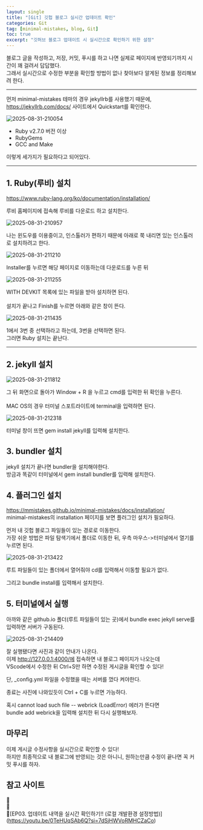 ```yaml
---
layout: single
title: "[Git] 깃헙 블로그 실시간 업데이트 확인"
categories: Git
tag: [minimal-mistakes, blog, Git]
toc: true
excerpt: "깃허브 블로그 업데이트 시 실시간으로 확인하기 위한 설정"
---
```


블로그 글을 작성하고, 저장, 커밋, 푸시를 하고 나면 실제로 페이지에 반영되기까지 시간이 꽤 걸려서 답답했다. <br>
그래서 실시간으로 수정한 부분을 확인할 방법이 없나 찾아보다 알게된 정보를 정리해보려 한다.<br>


* * *


먼저 minimal-mistakes 테마의 경우 jekyllrb를 사용했기 때문에, https://jekyllrb.com/docs/ 사이트에서 Quickstart를 확인한다.

![2025-08-31-210054]({{site.url}}/images/2025-08-31-blog-realtime/2025-08-31-210054.png)

- Ruby v2.7.0 버전 이상
- RubyGems
- GCC and Make

이렇게 세가지가 필요하다고 되어있다. 


* * *

## 1. Ruby(루비) 설치

https://www.ruby-lang.org/ko/documentation/installation/

루비 홈페이지에 접속해 루비를 다운로드 하고 설치한다.

![2025-08-31-210957]({{site.url}}/images/2025-08-31-blog-realtime/2025-08-31-210957.png)

나는 윈도우를 이용중이고, 인스톨러가 편하기 때문에 아래로 쭉 내리면 있는 인스톨러로 설치하려고 한다.

![2025-08-31-211210]({{site.url}}/images/2025-08-31-blog-realtime/2025-08-31-211210.png)


Installer를 누르면 해당 페이지로 이동하는데 다운로드를 누른 뒤

![2025-08-31-211255]({{site.url}}/images/2025-08-31-blog-realtime/2025-08-31-211255.png)


WITH DEVKIT 목록에 있는 파일을 받아 설치하면 된다.<br><br>
설치가 끝나고 Finish를 누르면 아래와 같은 창이 뜬다.<br>

![2025-08-31-211435]({{site.url}}/images/2025-08-31-blog-realtime/2025-08-31-211435.png)

1에서 3번 중 선택하라고 하는데, 3번을 선택하면 된다.<br>
그러면 Ruby 설치는 끝난다.<br>

* * *

## 2. jekyll 설치

![2025-08-31-211812]({{site.url}}/images/2025-08-31-blog-realtime/2025-08-31-211812.png)

그 뒤 화면으로 돌아가 Window + R 을 누르고 cmd를 입력한 뒤 확인을 누른다.<br><br>
MAC OS의 경우 터미널 스포트라이트에 terminal을 입력하면 된다.<br>

![2025-08-31-212318]({{site.url}}/images/2025-08-31-blog-realtime/2025-08-31-212318.png)

터미널 창이 뜨면 gem install jekyll를 입력해 설치한다.<br>

## 3. bundler 설치

jekyll 설치가 끝나면 bundler을 설치해야한다.<br>
방금과 똑같이 터미널에서 gem install bundler를 입력해 설치한다.<br>

## 4. 플러그인 설치

https://mmistakes.github.io/minimal-mistakes/docs/installation/<br>
minimal-mistakes의 installation 페이지를 보면 플러그인 설치가 필요하다.<br>

먼저 내 깃헙 블로그 파일들이 있는 경로로 이동한다.<br>
가장 쉬운 방법은 파일 탐색기에서 폴더로 이동한 뒤, 우측 마우스->터미널에서 열기를 누르면 된다.<br>

![2025-08-31-213422]({{site.url}}/images/2025-08-31-blog-realtime/2025-08-31-213422.png)

루트 파일들이 있는 폴더에서 열어줘야 cd를 입력해서 이동할 필요가 없다.<br>

그리고 bundle install를 입력해서 설치한다.<br>

## 5. 터미널에서 실행

아까와 같은 github.io 폴더(루트 파일들이 있는 곳)에서 bundle exec jekyll serve를 입력하면 서버가 구동된다.<br>

![2025-08-31-214409]({{site.url}}/images/2025-08-31-blog-realtime/2025-08-31-214409.png)

잘 실행됐다면 사진과 같이 안내가 나온다.<br>
이제 http://127.0.0.1:4000/에 접속하면 내 블로그 페이지가 나오는데 <br>
VScode에서 수정한 뒤 Ctrl+S만 하면 수정된 게시글을 확인할 수 있다!<br>

단, _config.yml 파일을 수정했을 때는 서버를 껐다 켜야한다.<br>

종료는 사진에 나와있듯이 Ctrl + C를 누르면 가능하다.<br>

혹시 cannot load such file -- webrick (LoadError) 에러가 뜬다면<br>
bundle add webrick을 입력해 설치한 뒤 다시 실행해보자.<br>

## 마무리
이제 게시글 수정사항을 실시간으로 확인할 수 있다!<br>
하지만 최종적으로 내 블로그에 반영되는 것은 아니니, 원하는만큼 수정이 끝나면 꼭 커밋 푸시를 하자.<br>

## 참고 사이트
🔗[](https://mmistakes.github.io/minimal-mistakes/docs/installation/)<br>
🔗[](https://jekyllrb.com/docs/)<br>
🔗[EP03. 업데이트 내역을 실시간 확인하기!! (로컬 개발환경 설정방법)] (https://youtu.be/0TeHUqSAb6Q?si=7dSjHWVoRMHCZaCo)<br>